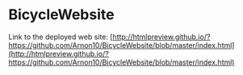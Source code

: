 # BicycleWebsite
Link to the deployed web site: [http://htmlpreview.github.io/?https://github.com/Arnon10/BicycleWebsite/blob/master/index.html](http://htmlpreview.github.io/?https://github.com/Arnon10/BicycleWebsite/blob/master/index.html)
